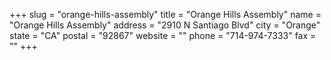 +++
slug = "orange-hills-assembly"
title = "Orange Hills Assembly"
name = "Orange Hills Assembly"
address = "2910 N Santiago Blvd"
city = "Orange"
state = "CA"
postal = "92867"
website = ""
phone = "714-974-7333"
fax = ""
+++
